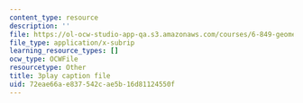 ```yaml
---
content_type: resource
description: ''
file: https://ol-ocw-studio-app-qa.s3.amazonaws.com/courses/6-849-geometric-folding-algorithms-linkages-origami-polyhedra-fall-2012/72eae66ae837542cae5b16d81124550f_yIjTCMlIgpU.vtt
file_type: application/x-subrip
learning_resource_types: []
ocw_type: OCWFile
resourcetype: Other
title: 3play caption file
uid: 72eae66a-e837-542c-ae5b-16d81124550f
---
```

